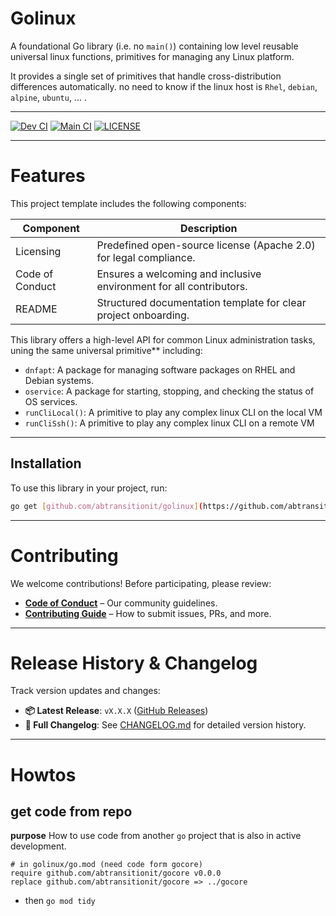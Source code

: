 # Golinux

A foundational Go library (i.e. no `main()`) containing low level reusable universal linux functions, primitives for managing any Linux platform. 

It provides a single set of primitives that handle cross-distribution differences automatically. no need to know if the linux host is `Rhel`, `debian`, `alpine`, `ubuntu`, ... .

----

[![Dev CI](https://github.com/abtransitionit/golinux/actions/workflows/ci-dev.yaml/badge.svg?branch=dev)](https://github.com/abtransitionit/golinux/actions/workflows/ci-dev.yaml)
[![Main CI](https://github.com/abtransitionit/golinux/actions/workflows/ci-main.yaml/badge.svg?branch=main)](https://github.com/abtransitionit/golinux/actions/workflows/ci-main.yaml)
[![LICENSE](https://img.shields.io/badge/license-Apache_2.0-blue.svg)](https://choosealicense.com/licenses/apache-2.0/)

---


# Features  
This project template includes the following components:  


|Component|Description|
|-|-|
|Licensing|Predefined open-source license (Apache 2.0) for legal compliance.|
|Code of Conduct| Ensures a welcoming and inclusive environment for all contributors.|  
|README|Structured documentation template for clear project onboarding.|  

This library offers a high-level API for common Linux administration tasks, uning the same universal primitive** including:

- `dnfapt`: A package for managing software packages on RHEL and Debian systems.
- `oservice`: A package for starting, stopping, and checking the status of OS services.
- `runCliLocal()`: A primitive to play any complex linux CLI on the local VM
- `runCliSsh()`: A primitive to play any complex linux CLI on a remote VM

---

## Installation

To use this library in your project, run:

```bash
go get [github.com/abtransitionit/golinux](https://github.com/abtransitionit/golinux)
```

---

# Contributing  

We welcome contributions! Before participating, please review:  
- **[Code of Conduct](.github/CODE_OF_CONDUCT.md)** – Our community guidelines.  
- **[Contributing Guide](.github/CONTRIBUTING.md)** – How to submit issues, PRs, and more.  

----


# Release History & Changelog  

Track version updates and changes:  
- **📦 Latest Release**: `vX.X.X` ([GitHub Releases](#))  
- **📄 Full Changelog**: See [CHANGELOG.md](CHANGELOG.md) for detailed version history.  

---


# Howtos
## get code from repo
**purpose**
How to use code from another `go` project that is also in active development.
```shell
# in golinux/go.mod (need code form gocore)
require github.com/abtransitionit/gocore v0.0.0
replace github.com/abtransitionit/gocore => ../gocore
```
- then `go mod tidy`


